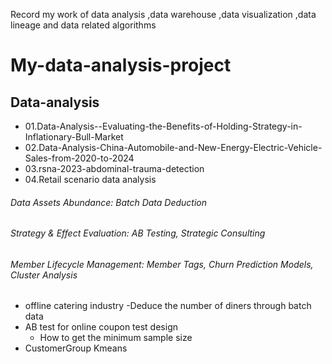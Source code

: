 Record my work of data analysis ,data warehouse ,data visualization ,data lineage and data related algorithms
# My-data-analysis-project
## Data-analysis

- 01.Data-Analysis--Evaluating-the-Benefits-of-Holding-Strategy-in-Inflationary-Bull-Market
- 02.Data-Analysis-China-Automobile-and-New-Energy-Electric-Vehicle-Sales-from-2020-to-2024
- 03.rsna-2023-abdominal-trauma-detection
- 04.Retail scenario data analysis

###### Data Assets Abundance: Batch Data Deduction
###### Strategy & Effect Evaluation: AB Testing, Strategic Consulting
###### Member Lifecycle Management: Member Tags, Churn Prediction Models, Cluster Analysis

  - offline catering industry -Deduce the number of diners through batch data
  - AB test for online coupon test design
    - How to get the minimum sample size
  - CustomerGroup Kmeans
